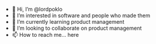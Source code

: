- 👋 Hi, I’m @lordpoklo
- 👀 I’m interested in software and people who made them
- 🌱 I’m currently learning product management
- 💞️ I’m looking to collaborate on product management
- 📫 How to reach me... here

<!---
lordpoklo/lordpoklo is a ✨ special ✨ repository because its `README.md` (this file) appears on your GitHub profile.
You can click the Preview link to take a look at your changes.
--->
